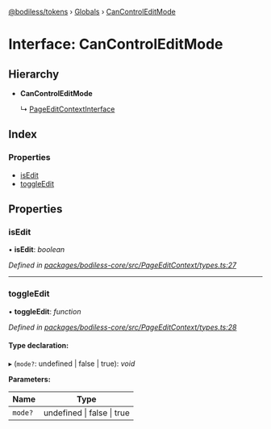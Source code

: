 [@bodiless/tokens](../README.md) › [Globals](../globals.md) › [CanControlEditMode](cancontroleditmode.md)

# Interface: CanControlEditMode

## Hierarchy

* **CanControlEditMode**

  ↳ [PageEditContextInterface](pageeditcontextinterface.md)

## Index

### Properties

* [isEdit](cancontroleditmode.md#isedit)
* [toggleEdit](cancontroleditmode.md#toggleedit)

## Properties

###  isEdit

• **isEdit**: *boolean*

*Defined in [packages/bodiless-core/src/PageEditContext/types.ts:27](https://github.com/johnsonandjohnson/Bodiless-JS/blob/d75ac97d/packages/bodiless-core/src/PageEditContext/types.ts#L27)*

___

###  toggleEdit

• **toggleEdit**: *function*

*Defined in [packages/bodiless-core/src/PageEditContext/types.ts:28](https://github.com/johnsonandjohnson/Bodiless-JS/blob/d75ac97d/packages/bodiless-core/src/PageEditContext/types.ts#L28)*

#### Type declaration:

▸ (`mode?`: undefined | false | true): *void*

**Parameters:**

Name | Type |
------ | ------ |
`mode?` | undefined &#124; false &#124; true |
